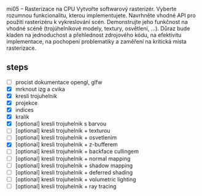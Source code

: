 mi05 – Rasterizace na CPU
Vytvořte softwarový rasterizér. Vyberte rozumnou funkcionalitu, kterou implementujete.
Navrhněte vhodné API pro použití rasterizéru k vykreslování scén.
Demonstrujte jeho funkčnost na vhodné scéně (trojúhelníkové modely, textury, osvětlení, ...).
Důraz bude kladen na jednoduchost a přehlednost zdrojového kódu, na efektivitu implementace, na pochopení problematiky a zaměření na kritická místa rasterizace.

## steps
- [ ] procist dokumentace opengl, glfw
- [x] mrknout izg a cvika
- [x] kresli trojuhelnik
- [x] projekce
- [x] indices
- [x] kralik
- [x] [optional] kresli trojuhelnik s barvou
- [ ] [optional] kresli trojuhelnik + texturou
- [ ] [optional] kresli trojuhelnik + osvetlenim
- [x] [optional] kresli trojuhelnik + z-bufferem
- [ ] [optional] kresli trojuhelnik + backface cullingem
- [ ] [optional] kresli trojuhelnik + normal mapping
- [ ] [optional] kresli trojuhelnik + shadow mapping
- [ ] [optional] kresli trojuhelnik + deferred shading
- [ ] [optional] kresli trojuhelnik + volumetric lighting
- [ ] [optional] kresli trojuhelnik + ray tracing